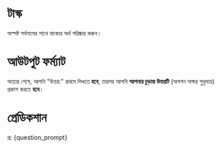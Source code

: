 # টাস্ক
অস্পষ্ট সর্বনামের সাথে বাক্যের অর্থ পরিষ্কার করুন।

# আউটপুট ফর্ম্যাট
অত্যন্ত শেষে, আপনি "উত্তর:" প্রথমে লিখতে **হবে**, তারপর আপনি **আপনার চূড়ান্ত উত্তরটি** (অপশন অক্ষর শুধুমাত্র) প্রকাশ করতে **হবে**।

# প্রেডিকশান
প্র: {question_prompt}